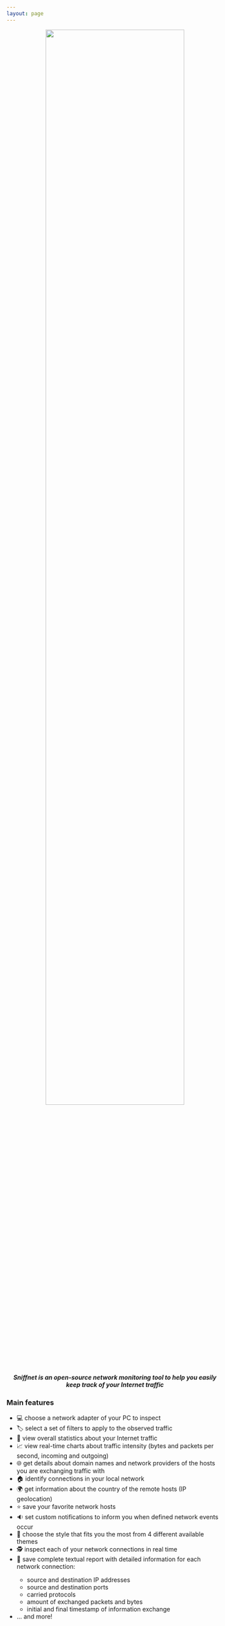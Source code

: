 ```yaml
---
layout: page
---
```


<div align="center">
  <img alt="" src="https://github.com/GyulyVGC/GyulyVGC.github.io/assets/100347457/3dd132d6-fa43-4138-a1b8-f4fbb369b042" width="80%"/>
</div>

<div align="center">
  <b><i>Sniffnet is an open-source network monitoring tool to help you easily keep track of your Internet traffic</i></b>
</div>

<h3> Main features </h3>
<ul>
  <li>💻 choose a network adapter of your PC to inspect</li>
  <li>🏷️ select a set of filters to apply to the observed traffic</li>
  <li>📖 view overall statistics about your Internet traffic</li>
  <li>📈 view real-time charts about traffic intensity (bytes and packets per second, incoming and outgoing)</li>
  <li>🌐 get details about domain names and network providers of the hosts you are exchanging traffic with</li>
  <li>🏠 identify connections in your local network</li>
  <li>🌍 get information about the country of the remote hosts (IP geolocation)</li>
  <li> ⭐ save your favorite network hosts</li>
  <li>🔉 set custom notifications to inform you when defined network events occur</li>
  <li>🎨 choose the style that fits you the most from 4 different available themes</li>
  <li>🕵️ inspect each of your network connections in real time</li>
  <li>📁 save complete textual report with detailed information for each network connection:</li>
  <ul>
    <li>source and destination IP addresses
    <li>source and destination ports
    <li>carried protocols
    <li>amount of exchanged packets and bytes
    <li>initial and final timestamp of information exchange
  </ul>
<li>... and more!
</ul>
